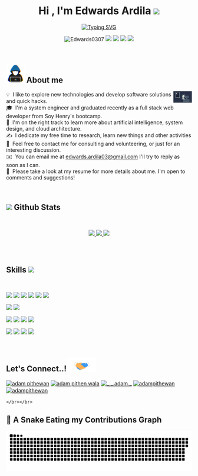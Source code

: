 
<h1 align="center"><b>Hi , I'm Edwards Ardila </b><img src="https://media.giphy.com/media/hvRJCLFzcasrR4ia7z/giphy.gif" width="35"></h1>

<p align="center">
<a href="https://git.io/typing-svg"><img src="https://readme-typing-svg.demolab.com?font=Time+New+Roman&color=cyan&size=25&center=true&vCenter=true&width=600&height=100&lines=Systems+Engineer;Web+Full+Stack+Developer;Passionate+about+technology;Active+learner+%2F+Research;Love+to+learn+new+stuffs." alt="Typing SVG" /></a>
<p/>

<p align="center"> 
<img src="https://komarev.com/ghpvc/?username=Edwards0307&label=Profile%20views&color=0047AB&style=plastic?" alt="Edwards0307" height=20px, width=100px/> 
<img src="https://img.shields.io/badge/Age-32-blue" />
  <img src="https://img.shields.io/badge/Focus-Machine%20Learning-brightgreen" />
  <img src="https://img.shields.io/badge/Lives-Colombia-success" />
  <img src="https://img.shields.io/badge/Languages-English%20%26%20Spanish-brightgreen" />
<p/>
	
<br>

## <picture><img src = "https://github.com/0xAbdulKhalid/0xAbdulKhalid/raw/main/assets/mdImages/about_me.gif" width = 50px></picture> **About me**

<p><img align="right" alt="Night Coding" src="https://raw.githubusercontent.com/AVS1508/AVS1508/master/assets/Night-Coding.gif"  width = 50px/></p>

💡 &nbsp;I like to explore new technologies and develop software solutions and quick hacks.\
🎓 &nbsp;I'm a system engineer and graduated recently as a full stack web developer from Soy Henry's bootcamp.\
🌱 &nbsp;I'm on the right track to learn more about artificial intelligence, system design, and cloud architecture.\
✍️ &nbsp;I dedicate my free time to research, learn new things and other activities\
💬 &nbsp;Feel free to contact me for consulting and volunteering, or just for an interesting discussion.\
✉️ &nbsp;You can email me at edwards.ardila03@gmail.com I'll try to reply as soon as I can.\
📄 &nbsp;Please take a look at my resume for more details about me. I'm open to comments and suggestions!



<br>


## <img src="https://media.giphy.com/media/iY8CRBdQXODJSCERIr/giphy.gif" width="35"><b> Github Stats </b>
<br>

<p align="center">
<a href="https://github.com/Edwards0307">
  <img height="150em" src="https://github-readme-stats-eight-theta.vercel.app/api?username=Edwards0307&show_icons=true&theme=algolia&include_all_commits=true&count_private=true"/>
  <img height="150em" src="https://github-readme-stats-eight-theta.vercel.app/api/top-langs/?username=Edwards0307&layout=compact&langs_count=8&theme=algolia"/>
<img height="150em" src="https://github-readme-streak-stats.herokuapp.com/?user=Edwards0307&theme=dark&background=0d1117&date_format=M%20j%5B%2C%20Y%5D" />
	
</a>
</p>

<br>
<br>

<h2> Skills <img src = "https://media2.giphy.com/media/QssGEmpkyEOhBCb7e1/giphy.gif?cid=ecf05e47a0n3gi1bfqntqmob8g9aid1oyj2wr3ds3mg700bl&rid=giphy.gif" width = 32px> </h2>
<br>




<img src="https://img.icons8.com/color/48/000000/html-5--v1.png"/> <img src="https://img.icons8.com/color/48/000000/css3.png"/> <img src="https://img.icons8.com/color/48/000000/redux.png"/> <img src="https://img.icons8.com/color/48/000000/javascript--v1.png"/> <img src="https://img.icons8.com/color/48/null/react-native.png"/> <img src="https://img.icons8.com/color/48/null/bootstrap.png"/>

<img src="https://img.icons8.com/color/48/000000/nodejs.png"/> <img src="https://img.icons8.com/fluency/48/000000/wordpress.png"/>

<img src="https://img.icons8.com/color/48/000000/mysql-logo.png"/> <img src="https://img.icons8.com/color/48/000000/mongodb.png"/> <img src="https://img.icons8.com/color/48/000000/firebase.png"/> <img src="https://img.icons8.com/external-tal-revivo-color-tal-revivo/48/null/external-postgre-sql-a-free-and-open-source-relational-database-management-system-logo-color-tal-revivo.png"/>

<img src="https://img.icons8.com/color/48/000000/npm.png"/> <img src="https://img.icons8.com/color/48/null/visual-studio-code-2019.png"/> <img src="https://img.icons8.com/external-tal-revivo-color-tal-revivo/48/null/external-postman-is-the-only-complete-api-development-environment-logo-color-tal-revivo.png"/> <img src="https://img.icons8.com/color/48/null/git.png"/>

<br>

## <b> Let's Connect..!</b><img src="https://github.com/0xAbdulKhalid/0xAbdulKhalid/raw/main/assets/mdImages/handshake.gif" width ="80">

<p align="left">
  <a href="https://www.linkedin.com/in/edwards-alexis-ardila-martinez-042980149/" target="blank"><img align="center"
      src="https://raw.githubusercontent.com/rahuldkjain/github-profile-readme-generator/master/src/images/icons/Social/linked-in-alt.svg"
      alt="adam pithewan" height="30" width="40" /></a>
  <a href="https://www.facebook.com/profile.php?id=100077125203507" target="blank"><img align="center"
      src="https://raw.githubusercontent.com/rahuldkjain/github-profile-readme-generator/master/src/images/icons/Social/facebook.svg"
      alt="adam pithen wala" height="30" width="40" /></a>
  <a href="https://www.instagram.com/edwardsardila/" target="blank"><img align="center"
      src="https://raw.githubusercontent.com/rahuldkjain/github-profile-readme-generator/master/src/images/icons/Social/instagram.svg"
      alt="_._.adam._" height="30" width="40" /></a>
  <a href="https://www.hackerrank.com/edwards_ardila03" target="blank"><img align="center"
      src="https://raw.githubusercontent.com/rahuldkjain/github-profile-readme-generator/master/src/images/icons/Social/hackerrank.svg"
      alt="adampithewan" height="30" width="40" /></a>
 <a href="https://twitter.com/edwards_ardila" target="blank"><img align="center"
      src="https://raw.githubusercontent.com/rahuldkjain/github-profile-readme-generator/master/src/images/icons/Social/twitter.svg"
      alt="adampithewan" height="30" width="40" /></a>
</p>

<div align='center'>
<div align='left'>
	
	</br></br>
	
## 🐍 A Snake Eating my Contributions Graph
	
<p align = "center">
	<img src = "https://github.com/Edwards0307/Edwards0307/blob/main/github-contribution-grid-snake-dark.svg?" alt = "Snake Game"/>
</p>

